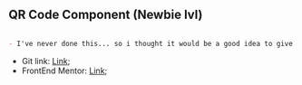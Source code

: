 ## QR Code Component (Newbie lvl)

```markdown

- I've never done this... so i thought it would be a good idea to give it a try

```

- Git link: [Link](https://nyyu.github.io/frontEndMentor-qrCodeComponent/); 
- FrontEnd Mentor: [Link](https://www.frontendmentor.io/challenges/qr-code-component-iux_sIO_H);
